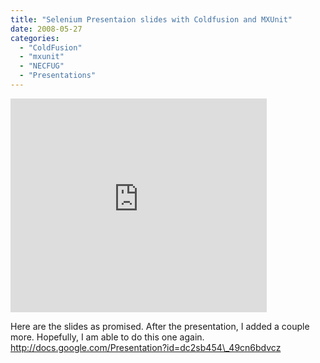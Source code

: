 ```yaml
---
title: "Selenium Presentaion slides with Coldfusion and MXUnit"
date: 2008-05-27
categories: 
  - "ColdFusion"
  - "mxunit"
  - "NECFUG"
  - "Presentations"
---
```


<iframe width="410" height="342" frameborder="0" src="http://docs.google.com/EmbedSlideshow?docid=dc2sb454_49cn6bdvcz"></iframe>

Here are the slides as promised. After the presentation, I added a couple more. Hopefully, I am able to do this one again. http://docs.google.com/Presentation?id=dc2sb454\_49cn6bdvcz
